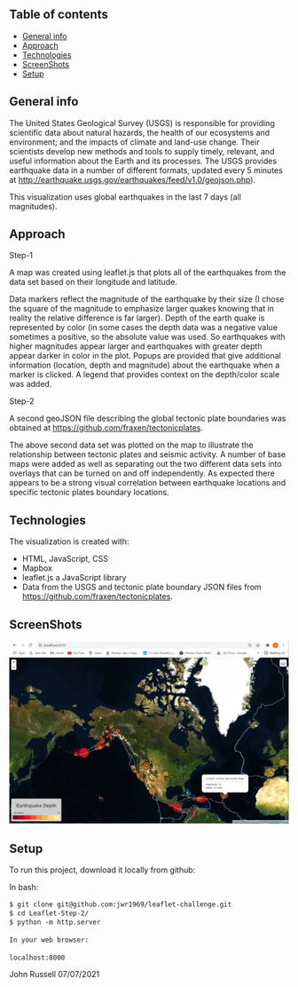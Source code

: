 ## Table of contents
* [General info](#general-info)
* [Approach](#approach)
* [Technologies](#technologies)
* [ScreenShots](#screenshots)
* [Setup](#setup)


## General info
The United States Geological Survey (USGS) is responsible for providing scientific data about natural hazards, the health of our ecosystems and environment; and the impacts of climate and land-use change. Their scientists develop new methods and tools to supply timely, relevant, and useful information about the Earth and its processes. The USGS provides earthquake data in a number of different formats, updated every 5 minutes at http://earthquake.usgs.gov/earthquakes/feed/v1.0/geojson.php). 

This visualization uses global earthquakes in the last 7 days (all magnitudes).

## Approach

Step-1

A map was created using leaflet.js that plots all of the earthquakes from the data set based on their longitude and latitude.  

Data markers reflect the magnitude of the earthquake by their size (I chose the square of the magnitude to emphasize larger quakes knowing that in reality the relative difference is far larger). Depth of the earth quake is represented by color (in some cases the depth data was a negative value sometimes a positive, so the absolute value was used. So earthquakes with higher magnitudes appear larger and earthquakes with greater depth appear darker in color in the plot.
Popups are provided that give additional information (location, depth and magnitude) about the earthquake when a marker is clicked.
A legend that provides context on the depth/color scale was added.  

Step-2

A second geoJSON file describing the global tectonic plate boundaries was obtained at https://github.com/fraxen/tectonicplates.  

The above second data set was plotted on the map to illustrate the relationship between tectonic plates and seismic activity. A number of base maps were added as well as separating out the two different data sets into overlays that can be turned on and off independently.   As expected there appears to be a strong visual correlation between earthquake locations and specific tectonic plates boundary locations.
	
## Technologies
The visualization is created with:
* HTML, JavaScript, CSS
* Mapbox
* leaflet.js a JavaScript library
* Data from the USGS and tectonic plate boundary JSON files from https://github.com/fraxen/tectonicplates.

## ScreenShots

![Screenshot](Images/Screenshot.png)

## Setup
To run this project, download it locally from github:

In bash:
```
$ git clone git@github.com:jwr1969/leaflet-challenge.git
$ cd Leaflet-Step-2/
$ python -m http.server

In your web browser:

localhost:8000
```

John Russell
07/07/2021






